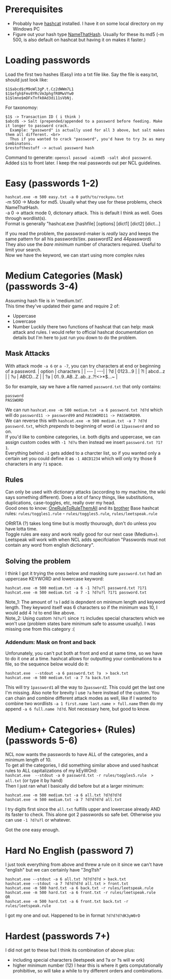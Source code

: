 # Prerequisites
- Probably have [hashcat](https://github.com/hashcat/hashcat) installed. I have it on some local directory on my Windows PC
- Figure out your hash type [NameThatHash](https://nth.skerritt.blog/). Usually for these its md5 (-m 500, is also default on hashcat but having it on makes it faster.)
# Loading passwords
Load the first two hashes (Easy) into a txt file like. Say the file is easy.txt, should just look like:
```
$1$abcd$cM9oWl3gP.t.Cz2dWWm7L1
$1$efgh$Fmv8YRcVm3phgfR0MwVYw0
$1$lmno$mDFxTnfk0Ad3di11sVbNj.
```
For taxonomoy:
```
$1$ -> Transaction ID ( i think )
$abcd$ -> Salt (prepended/appended to a password before feeding. Make it longer to password crack.
  Example: "password" is actually used for all 3 above, but salt makes them all different. <br>
  Thus if you wanted to crack "password", you'd have to try 3x as many combinatons.
$restofthestuff -> actual password hash
```
Command to generate: `openssl passwd -aixmd5 -salt abcd password`. Added `$1$` to front later.
I keep the real passwords out per NCL guidelines.
# Easy (passwords 1-2)
`hashcat.exe -m 500 easy.txt -a 0 path/to/rockyou.txt`  
-m 500 -> Mode for md5. Usually what they use for these problems, check NameThatHash.  
-a 0 -> attack mode 0, dictonary attack. This is default I think as well. Goes through wordlist(s).  
Format is generally "hashcat.exe [hashfile] [options] [dict1] [dict2] [dict...]  

If you read the problem, the password-maker is _really_ lazy and keeps the same pattern for all his passwords!(ex. password12 and 44password)  
They also use the _bare minimum_ number of characters required. Useful to limit your search.  
Now we have the keyword, we can start using more complex rules

# Medium Categories (Mask) (passwords 3-4)
Assuming hash file is in 'medium.txt'.   
This time they've updated their game and require 2 of:  
- Uppercase
- Lowercase
- Number
Luckily there two functions of hashcat that can help: mask attack and rules.
I would refer to official hashcat documentation on details but I'm here to just run you down to do the problem.
## Mask Attacks
With attack mode `-a 6` or `a -7`, you can try characters at end or beginning of a password.
| option | characters |
| --- | ---|
| ?d | 0123...9 |
| ?l | abcd...z |
| ?u | ABCD...Z |
| ?a | 01..9..AB..Z..ab..z..?!<>*$...~ |

So for example, say we have a file named `password.txt` that only contains:
```
password
PASSWORD
```
We can run `hashcat.exe -m 500 medium.txt -a 6 password.txt ?d?d` which will do `password11 -> password99` and `PASSWORD11 -> PASSWORD99`.  
We can reverse this with  `hashcat.exe -m 500 medium.txt -a 7 ?d?d password.txt`, which _prepends_ to beginning of word i.e `12password` and so on.  
If you'd like to combine categories, i.e. both digits and uppercase, we can assign custom codes with `-1 ?d?u` then instead we insert `password.txt ?1?1`.  
Everything behind `-1` gets added to a charcter list, so if you wanted only a certain set you could define it as `-1 ABCD1234` which will only try those 8 characters in any `?1` space.

## Rules
Can only be used with dictionary attacks (according to my machine, the wiki says something different). Does a lot of fancy things, like substitutions, duplications, case-toggles, etc, really over my head.   
Good ones to know:
[OneRuleToRuleThemAll](https://github.com/NotSoSecure/password_cracking_rules/blob/master/OneRuleToRuleThemAll.rule) and its [brother](https://github.com/stealthsploit/OneRuleToRuleThemStill)
Base hashcat rules: `rules/toggles1.rule` - `rules/toggles5.rule`,   `rules/leetspeak.rule`   

ORtRTA (?) takes long time but is mostly thourough, don't do unless you have lotta time.   
Toggle rules are easy and work really good for our next case (Medium+).   
Leetspeak will work with when NCL adds specifciation "Passwords must not contain any word from english dictionary".

## Solving the problem
I think I got it trying the ones below and masking sure `password.txt` had an uppercase KEYWORD and lowercase keyword:  
```
hashcat.exe -m 500 medium.txt -a 6 -1 ?d?u?l password.txt ?1?1  
hashcat.exe -m 500 medium.txt -a 7 -1 ?d?u?l ?1?1 password.txt
```  
Note_1: The amount of `?a` I add is depndent on minimum length and keyword length. They keyword itself was 6 characters so if the minimum was 10, I would add 4 `?d` to end like above.  
Note_2: Using custom `?d?u?l` since `?1` includes special characters which we won't use (problem states bare minimum safe to assume usually).
I was missing one from this category :(

### Addendum: Mask on front and back
Unforunately, you can't put both at front and end at same time, so we have to do it one at a time. hashcat allows for outputting your combinations to a file, so the sequence below would do it:
```
hashcat.exe  --stdout -a 6 password.txt ?a  > back.txt
hashcat.exe -m 500 medium.txt -a 7 ?a back.txt
```
This will try `1password1` all the way to `ZpasswordZ`. This could get the last one I'm missing. Also note for brevity I use `?a` here instead of the custom.
You can chain and combine different attack modes as well, like if I wanted to combine two wordlists `-a 1 first.name last.name > full.name` then do my append `-a 6 full.name ?d?d`. Not necessary here, but good to know.  

# Medium+ Categories+ (Rules) (passwords 5-6)
NCL now wants the passwords to have ALL of the categories, and a minimum length of 10.  
To get all the categories, I did something similar above and used hashcat rules to ALL capitalizations of my kEyWOrd:  
`hashcat.exe  --stdout -a 0 password.txt -r rules/toggles5.rule  > all.txt` (or type it by hand)  
Then I just ran what I basically did before but at a larger minimum:  
```
hashcat.exe -m 500 medium.txt -a 6 all.txt ?d?d?d?d  
hashcat.exe -m 500 medium.txt -a 7 ?d?d?d?d all.txt
```
I try digits first since the `all.txt` fulfills upper and lowercase already AND its faster to check. This alone got 2 passwords so safe bet. Otherwise you can use `-1 ?d?u?l` or whatever.

Got the one easy enough.
# Hard No English (password 7)
I just took everything from above and threw a rule on it since we can't have "english" but we can certainly have "3ng1!sh"
```
hashcat.exe --stdout -a 6 all.txt ?d?d?d?d > back.txt
hashcat.exe --stdout -a 7 ?d?d?d?d all.txt > front.txt
hashcat.exe -m 500 hard.txt -a 6 back.txt -r rules/leetspeak.rule
hashcat.exe -m 500 hard.txt -a 6 front.txt -r rules/leetspeak.rule
OR
hashcat.exe -m 500 hard.txt -a 6 front.txt back.txt -r rules/leetspeak.rule
```
I got my one and out. Happened to be in format `?d?d?d?dK3yW0rD`

# Hardest (passwords 7+)
I did not get to these but I think its combination of above plus:
- including special characters (leetspeek and ?a or ?s will w ork)
- higher minimum number (12)
I hear this is where it gets computationally prohibitive, so will take a while to try different orders and combinations.
